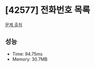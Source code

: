 # [42577] 전화번호 목록

[문제 출처](https://school.programmers.co.kr/learn/courses/30/lessons/42577)

## 성능

- Time: 94.75ms
- Memory: 30.7MB